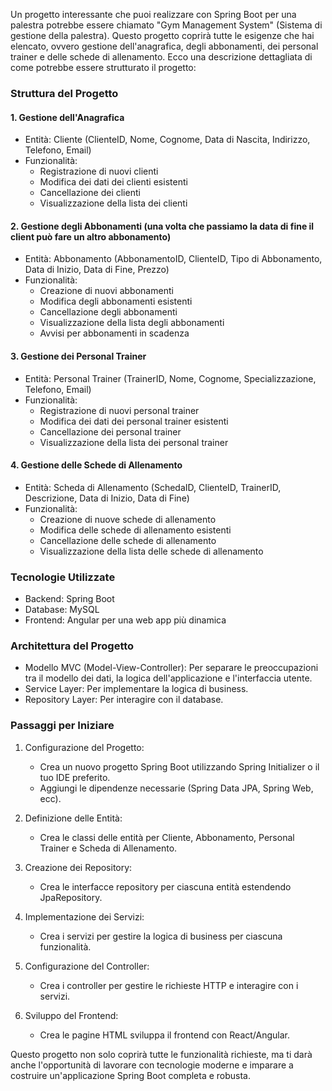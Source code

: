 Un progetto interessante che puoi realizzare con Spring Boot per una palestra potrebbe essere chiamato "Gym Management System" (Sistema di gestione della palestra). Questo progetto coprirà tutte le esigenze che hai elencato, ovvero gestione dell'anagrafica, degli abbonamenti, dei personal trainer e delle schede di allenamento. Ecco una descrizione dettagliata di come potrebbe essere strutturato il progetto:

### Struttura del Progetto
#### 1. Gestione dell'Anagrafica
- Entità: Cliente (ClienteID, Nome, Cognome, Data di Nascita, Indirizzo, Telefono, Email)
- Funzionalità:
    - Registrazione di nuovi clienti
    - Modifica dei dati dei clienti esistenti
    - Cancellazione dei clienti
    - Visualizzazione della lista dei clienti

#### 2. Gestione degli Abbonamenti (una volta che passiamo la data di fine il client può fare un altro abbonamento)
- Entità: Abbonamento (AbbonamentoID, ClienteID, Tipo di Abbonamento, Data di Inizio, Data di Fine, Prezzo)
- Funzionalità:
    - Creazione di nuovi abbonamenti
    - Modifica degli abbonamenti esistenti
    - Cancellazione degli abbonamenti
    - Visualizzazione della lista degli abbonamenti
    - Avvisi per abbonamenti in scadenza

#### 3. Gestione dei Personal Trainer
- Entità: Personal Trainer (TrainerID, Nome, Cognome, Specializzazione, Telefono, Email)
- Funzionalità:
    - Registrazione di nuovi personal trainer
    - Modifica dei dati dei personal trainer esistenti
    - Cancellazione dei personal trainer
    - Visualizzazione della lista dei personal trainer

#### 4. Gestione delle Schede di Allenamento
- Entità: Scheda di Allenamento (SchedaID, ClienteID, TrainerID, Descrizione, Data di Inizio, Data di Fine)
- Funzionalità:
    - Creazione di nuove schede di allenamento
    - Modifica delle schede di allenamento esistenti
    - Cancellazione delle schede di allenamento
    - Visualizzazione della lista delle schede di allenamento

### Tecnologie Utilizzate
- Backend: Spring Boot
- Database: MySQL
- Frontend: Angular per una web app più dinamica

### Architettura del Progetto
- Modello MVC (Model-View-Controller): Per separare le preoccupazioni tra il modello dei dati, la logica dell'applicazione e l'interfaccia utente.
- Service Layer: Per implementare la logica di business.
- Repository Layer: Per interagire con il database.

### Passaggi per Iniziare
1. Configurazione del Progetto:
    - Crea un nuovo progetto Spring Boot utilizzando Spring Initializer o il tuo IDE preferito.
    - Aggiungi le dipendenze necessarie (Spring Data JPA, Spring Web, ecc).

2. Definizione delle Entità:
    - Crea le classi delle entità per Cliente, Abbonamento, Personal Trainer e Scheda di Allenamento.

3. Creazione dei Repository:
    - Crea le interfacce repository per ciascuna entità estendendo JpaRepository.

4. Implementazione dei Servizi:
    - Crea i servizi per gestire la logica di business per ciascuna funzionalità.

5. Configurazione del Controller:
    - Crea i controller per gestire le richieste HTTP e interagire con i servizi.

6. Sviluppo del Frontend:
    - Crea le pagine HTML sviluppa il frontend con React/Angular.

Questo progetto non solo coprirà tutte le funzionalità richieste, ma ti darà anche l'opportunità di lavorare con tecnologie moderne e imparare a costruire un'applicazione Spring Boot completa e robusta.